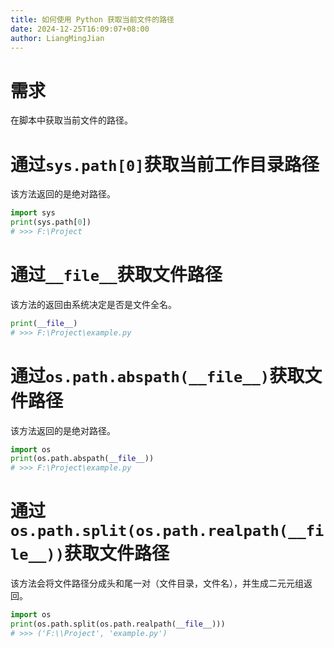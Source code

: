 ```yaml
---
title: 如何使用 Python 获取当前文件的路径
date: 2024-12-25T16:09:07+08:00
author: LiangMingJian
---
```


# 需求

在脚本中获取当前文件的路径。

# 通过`sys.path[0]`获取当前工作目录路径

该方法返回的是绝对路径。

```python
import sys
print(sys.path[0])
# >>> F:\Project
```

# 通过`__file__`获取文件路径

该方法的返回由系统决定是否是文件全名。

```python
print(__file__)
# >>> F:\Project\example.py
```

# 通过`os.path.abspath(__file__)`获取文件路径

该方法返回的是绝对路径。

```python
import os
print(os.path.abspath(__file__))
# >>> F:\Project\example.py
```

# 通过`os.path.split(os.path.realpath(__file__))`获取文件路径

该方法会将文件路径分成头和尾一对（文件目录，文件名），并生成二元元组返回。

```python
import os
print(os.path.split(os.path.realpath(__file__)))
# >>> ('F:\\Project', 'example.py')
```
